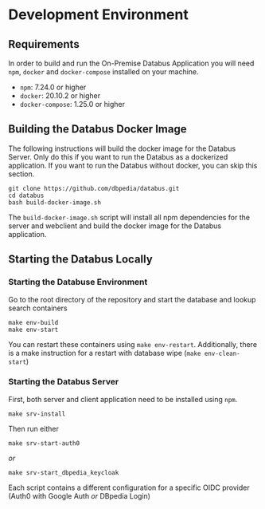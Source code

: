 # Development Environment

## Requirements

In order to build and run the On-Premise Databus Application you will need `npm`, `docker` and `docker-compose` installed on your machine.
* `npm`: 7.24.0 or higher
* `docker`: 20.10.2 or higher
* `docker-compose`: 1.25.0 or higher

## Building the Databus Docker Image

The following instructions will build the docker image for the Databus Server. Only do this if you want to run the Databus as a dockerized application. If you want to run the Databus without docker, you can skip this section.

```
git clone https://github.com/dbpedia/databus.git
cd databus
bash build-docker-image.sh
```

The `build-docker-image.sh` script will install all npm dependencies for the server and webclient and build the docker image for the Databus application.

## Starting the Databus Locally

### Starting the Databuse Environment

Go to the root directory of the repository and start the database and lookup search containers

```
make env-build
make env-start
```

You can restart these containers using `make env-restart`. 
Additionally, there is a make instruction for a restart with database wipe  (`make env-clean-start`)

### Starting the Databus Server

First, both server and client application need to be installed using `npm`.

```
make srv-install
```

Then run either 

```
make srv-start-auth0
```
*or* 
```
make srv-start_dbpedia_keycloak
```

Each script contains a different configuration for a specific OIDC provider (Auth0 with Google Auth *or* DBpedia Login)

